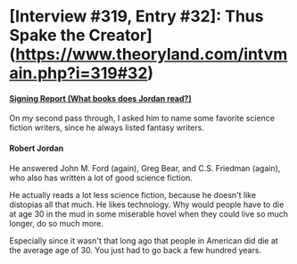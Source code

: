 # [Interview #319, Entry #32]: Thus Spake the Creator](https://www.theoryland.com/intvmain.php?i=319#32)

#### [Signing Report (What books does Jordan read?)](http://www.oocities.org/area51/stargate/8513/creator-read.htm)

On my second pass through, I asked him to name some favorite science fiction writers, since he always listed fantasy writers.

#### Robert Jordan

He answered John M. Ford (again), Greg Bear, and C.S. Friedman (again), who also has written a lot of good science fiction.

He actually reads a lot less science fiction, because he doesn't like distopias all that much. He likes technology. Why would people have to die at age 30 in the mud in some miserable hovel when they could live so much longer, do so much more.

Especially since it wasn't that long ago that people in American did die at the average age of 30. You just had to go back a few hundred years.


